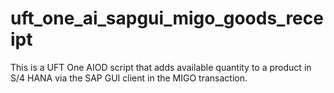 # uft_one_ai_sapgui_migo_goods_receipt
This is a UFT One AIOD script that adds available quantity to a product in S/4 HANA via the SAP GUI client in the MIGO transaction.
